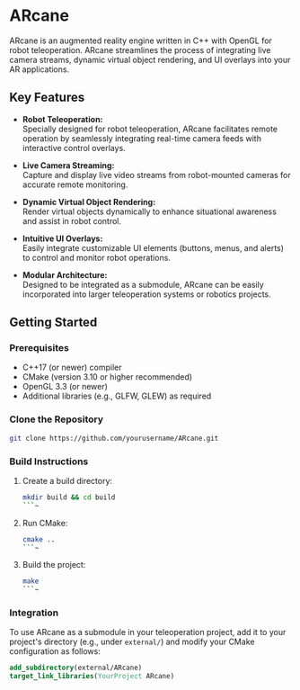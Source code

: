 # ARcane

ARcane is an augmented reality engine written in C++ with OpenGL for robot teleoperation. ARcane streamlines the process of integrating live camera streams, dynamic virtual object rendering, and UI overlays into your AR applications.

## Key Features

- **Robot Teleoperation:**  
  Specially designed for robot teleoperation, ARcane facilitates remote operation by seamlessly integrating real-time camera feeds with interactive control overlays.

- **Live Camera Streaming:**  
  Capture and display live video streams from robot-mounted cameras for accurate remote monitoring.

- **Dynamic Virtual Object Rendering:**  
  Render virtual objects dynamically to enhance situational awareness and assist in robot control.

- **Intuitive UI Overlays:**  
  Easily integrate customizable UI elements (buttons, menus, and alerts) to control and monitor robot operations.

- **Modular Architecture:**  
  Designed to be integrated as a submodule, ARcane can be easily incorporated into larger teleoperation systems or robotics projects.

## Getting Started

### Prerequisites

- C++17 (or newer) compiler
- CMake (version 3.10 or higher recommended)
- OpenGL 3.3 (or newer)
- Additional libraries (e.g., GLFW, GLEW) as required

### Clone the Repository

```bash
git clone https://github.com/yourusername/ARcane.git
```

### Build Instructions

1. Create a build directory:
   ```bash
   mkdir build && cd build
   ```~
2. Run CMake:
   ```bash
   cmake ..
   ```~
3. Build the project:
   ```bash
   make
   ```~

### Integration

To use ARcane as a submodule in your teleoperation project, add it to your project's directory (e.g., under `external/`) and modify your CMake configuration as follows:

```cmake
add_subdirectory(external/ARcane)
target_link_libraries(YourProject ARcane)
```